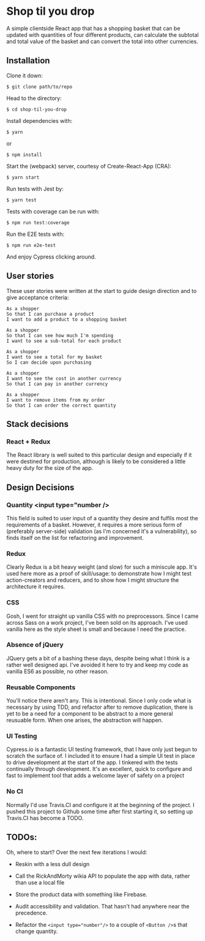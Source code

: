 # Shop til you drop

A simple clientside React app that has a shopping basket that can be updated with quantities of four different products, can calculate the subtotal and total value of the basket and can convert the total into other currencies.

## Installation

Clone it down:

```
$ git clone path/to/repo
```

Head to the directory:

```
$ cd shop-til-you-drop
```

Install dependencies with:

```
$ yarn
```

or

```
$ npm install
```

Start the (webpack) server, courtesy of Create-React-App (CRA):

```
$ yarn start
```

Run tests with Jest by:

```
$ yarn test
```

Tests with coverage can be run with:

```
$ npm run test:coverage
```

Run the E2E tests with:

```
$ npm run e2e-test
```

And enjoy Cypress clicking around.

## User stories

These user stories were written at the start to guide design direction and to give acceptance criteria:

```
As a shopper
So that I can purchase a product
I want to add a product to a shopping basket

As a shopper
So that I can see how much I'm spending
I want to see a sub-total for each product

As a shopper
I want to see a total for my basket
So I can decide upon purchasing

As a shopper
I want to see the cost in another currency
So that I can pay in another currency

As a shopper
I want to remove items from my order
So that I can order the correct quantity
```

## Stack decisions

### React + Redux

The React library is well suited to this particular design and especially if it were destined for production, although is likely to be considered a little heavy duty for the size of the app.

## Design Decisions

### Quantity <input type="number />

This field is suited to user input of a quantity they desire and fulfils most the requirements of a basket. However, it requires a more serious form of (preferably server-side) validation (as I'm concerned it's a vulnerability), so finds itself on the list for refactoring and improvement.

### Redux

Clearly Redux is a bit heavy weight (and slow) for such a miniscule app. It's used here more as a proof of skill/usage: to demonstrate how I might test action-creators and reducers, and to show how I might structure the architecture it requires.

### CSS

Gosh, I went for straight up vanilla CSS with no preprocessors. Since I came across Sass on a work project, I've been sold on its approach. I've used vanilla here as the style sheet is small and because I need the practice.

### Absence of jQuery

JQuery gets a bit of a bashing these days, despite being what I think is a rather well designed api. I've avoided it here to try and keep my code as vanilla ES6 as possible, no other reason.

### Reusable Components

You'll notice there aren't any. This is intentional. Since I only code what is necessary by using TDD, and refactor after to remove duplication, there is yet to be a need for a component to be abstract to a more general reusuable form. When one arises, the abstraction will happen.

### UI Testing

Cypress.io is a fantastic UI testing framework, that I have only just begun to scratch the surface of. I included it to ensure I had a simple UI test in place to drive development at the start of the app. I tinkered with the tests continually through development. It's an excellent, quick to configure and fast to implement tool that adds a welcome layer of safety on a project

### No CI

Normally I'd use Travis.CI and configure it at the beginning of the project. I pushed this project to Github some time after first starting it, so setting up Travis.CI has become a TODO.

## TODOs:

Oh, where to start? Over the next few iterations I would:

* Reskin with a less dull design

* Call the RickAndMorty wikia API to populate the app with data, rather than use a local file
* Store the product data with something like Firebase.
* Audit accessibility and validation. That hasn't had anywhere near the precedence.
* Refactor the `<input type="number"/>` to a couple of `<Button />`s that change quantity.
